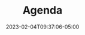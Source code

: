 ---
title: "Agenda"
date: 2023-02-04T09:37:06-05:00
url: /agenda
layout: list

days:  
  - id: 2025mty
    enabled: true
    title_short: Martes
    title_full: Martes 21 de octubre
    rooms: ["Auditorio", "Salon 101 C", "Salon 101 D", "Salon 204"]
    schedule_items: 
      - type: timelabel
        label: "9:00"
        gridarea: "1/1/2/2"
      - type: activity
        label: "Bienvenida"
        gridarea: "1/2/2/6"
        timelabel: "9:00 - 9:10"
        gridaream: "1/1/2/2"

      - type: timelabel
        label: "9:10"
        gridarea: "2/1/3/2"
      - type: activity
        label: "Remembranza 10 años, Pedro Galván"
        gridarea: "2/2/2/6"
        timelabel: "9:10 - 9:20"
        gridaream: "2/1/3/2"

      - type: timelabel
        label: "9:20"
        gridarea: "3/1/4/2"
      - type: activity
        label: "Adolfo Unánue, por definir"
        gridarea: "3/2/4/6"
        timelabel: "9:20 - 9:50"
        gridaream: "3/1/4/2"

      - type: timelabel
        label: "9:50"
        gridarea: "4/1/5/2"
      - type: activity
        label: "Will Arteaga, por definir"
        gridarea: "4/2/5/6"
        timelabel: "9:50 - 10:20"
        gridaream: "4/1/5/2"

      - type: timelabel
        label: "10:20"
        gridarea: "5/1/6/2"

      - type: timelabel
        label: "10:50"
        gridarea: "6/1/7/2"
      - type: activity
        label: "Break"
        gridarea: "6/2/7/6"
        timelabel: "10:50 - 11:10"
        gridaream: "6/1/7/2"

      - type: timelabel
        label: "11:10"
        gridarea: "7/1/8/2"
      - type: activity
        label: "Por definir"
        gridarea: "7/2/8/6"
        timelabel: "11:10 - 11:40"
        gridaream: "7/1/8/2"

      - type: timelabel
        label: "12:00"
        gridarea: "8/1/9/2"

      - type: timelabel
        label: "12:10"
        gridarea: "9/1/10/2"
      - type: activity
        label: "Por definir"
        gridarea: "9/2/10/6"
        timelabel: "12:10 - 12:40"
        gridaream: "9/1/10/2"

      - type: timelabel
        label: "12:40"
        gridarea: "10/1/11/2"

      - type: timelabel
        label: "13:20"
        gridarea: "11/1/12/2"
      - type: activity
        label: "Comida"
        gridarea: "11/2/12/6"
        timelabel: "13:20 - 14:30"
        gridaream: "11/1/12/2"

      - type: timelabel
        label: "14:30"
        gridarea: "12/1/13/2"

      - type: timelabel
        label: "15:10"
        gridarea: "13/1/14/2"

      - type: timelabel
        label: "15:50"
        gridarea: "14/1/15/2"

      - type: timelabel
        label: "16:30"
        gridarea: "15/1/16/2"

      - type: timelabel
        label: "17:10"
        gridarea: "16/1/17/2"
      - type: activity
        label: "Break"
        gridarea: "16/2/17/6"
        timelabel: "17:10 - 17:30"
        gridaream: "16/1/17/2"

      - type: timelabel
        label: "17:30"
        gridarea: "17/1/18/2"

      - type: timelabel
        label: "18:10"
        gridarea: "18/1/19/2"

      - type: timelabel
        label: "18:30"
        gridarea: "19/1/20/2"
      - type: activity
        label: "Cocktail"
        gridarea: "19/2/20/6"
        timelabel: "18:30 - 19:30"
        gridaream: "19/1/20/2"

tracks:
  - slug: data-strategy
    label: Estrategia de datos
  - slug: data-science
    label: Ciencia de datos
  - slug: data-engineering
    label: Ingeniería de datos
  - slug: public-policy
    label: Politica pública

description: "Conoce la agenda de sesiones de Data Day Monterrey 2024 con charlas y talleres sobre estrategia, ingeniería y ciencia de datos."
summary: "Conoce la agenda de sesiones de Data Day Monterrey 2024 con charlas y talleres sobre estrategia, ingeniería y ciencia de datos."
---